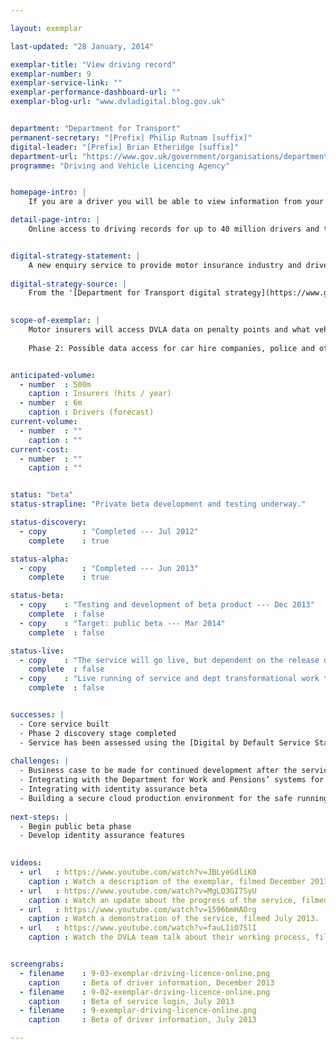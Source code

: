 ```yaml
---

layout: exemplar

last-updated: "28 January, 2014"

exemplar-title: "View driving record"
exemplar-number: 9
exemplar-service-link: ""
exemplar-performance-dashboard-url: ""
exemplar-blog-url: "www.dvladigital.blog.gov.uk"


department: "Department for Transport"
permanent-secretary: "[Prefix] Philip Rutnam [suffix]"
digital-leader: "[Prefix] Brian Etheridge [suffix]"
department-url: "https://www.gov.uk/government/organisations/department-for-transport"
programme: "Driving and Vehicle Licencing Agency"


homepage-intro: |
    If you are a driver you will be able to view information from your record, including what vehicles you can drive and any penalty points and disqualifications. Drivers' data will be made available via a new DVLA enquiry platform built to handle high-volume enquiries

detail-page-intro: |
    Online access to driving records for up to 40 million drivers and the insurance industry


digital-strategy-statement: |
    A new enquiry service to provide motor insurance industry and driver enquiry services, all delivered through a ‘greenfield’ IT procurement approach developed jointly with the GDS. This will see a move away from expensive legacy ICT systems, using an innovative ‘agile’ approach to designing services and platforms.
    
digital-strategy-source: |
    From the '[Department for Transport digital strategy](https://www.gov.uk/government/publications/department-for-transport-digital-strategy)' --- December 2012
    

scope-of-exemplar: |
    Motor insurers will access DVLA data on penalty points and what vehicles users are allowed to drive to check insurance applications and cut honest drivers’ premiums, thus implementing Financial Services Authority requirements. Drivers will be able to check their personal data through a portal.
    
    Phase 2: Possible data access for car hire companies, police and other European governments.


anticipated-volume:
  - number  : 500m
    caption : Insurers (hits / year)
  - number  : 6m
    caption : Drivers (forecast)
current-volume:
  - number  : ""
    caption : ""
current-cost:
  - number  : ""
    caption : ""


status: "beta"
status-strapline: "Private beta development and testing underway."

status-discovery:
  - copy        : "Completed --- Jul 2012"
    complete    : true

status-alpha:
  - copy        : "Completed --- Jun 2013"
    complete    : true

status-beta:
  - copy    : "Testing and development of beta product --- Dec 2013"
    complete  : false
  - copy    : "Target: public beta --- Mar 2014"
    complete  : false

status-live:
  - copy    : "The service will go live, but dependent on the release date of the public beta --- Jun 14"
    complete  : false
  - copy    : "Live running of service and dept transformational work to continue"
    complete  : false


successes: |
  - Core service built
  - Phase 2 discovery stage completed
  - Service has been assessed using the [Digital by Default Service Standard](https://www.gov.uk/service-manual/digital-by-default)
  
challenges: |
  - Business case to be made for continued development after the service is live
  - Integrating with the Department for Work and Pensions’ systems for national insurance data
  - Integrating with identity assurance beta 
  - Building a secure cloud production environment for the safe running of the service
  
next-steps: |
  - Begin public beta phase
  - Develop identity assurance features
  

videos:
  - url   : https://www.youtube.com/watch?v=JBLyeGdliK0
    caption : Watch a description of the exemplar, filmed December 2013.
  - url   : https://www.youtube.com/watch?v=MgLQ3GI7SyU
    caption : Watch an update about the progress of the service, filmed December 2013.
  - url   : https://www.youtube.com/watch?v=1596bmHAOrg
    caption : Watch a demonstration of the service, filmed July 2013.
  - url   : https://www.youtube.com/watch?v=fauL1iO7SlI
    caption : Watch the DVLA team talk about their working process, filmed May 2013.


screengrabs:
  - filename    : 9-03-exemplar-driving-licence-online.png
    caption     : Beta of driver information, December 2013
  - filename    : 9-02-exemplar-driving-licence-online.png
    caption     : Beta of service login, July 2013
  - filename    : 9-exemplar-driving-licence-online.png
    caption     : Beta of driver information, July 2013

---
```




